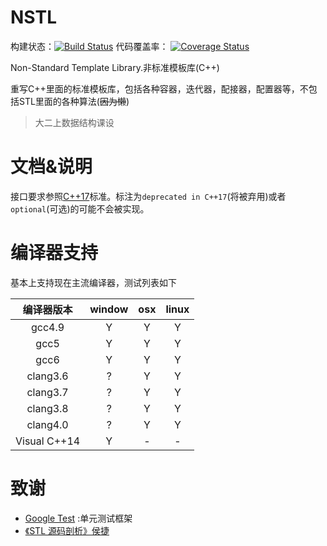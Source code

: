 # NSTL
构建状态：[![Build Status](https://travis-ci.org/czfshine/NSTL.svg?branch=develop)](https://travis-ci.org/czfshine/NSTL) 
代码覆盖率：
[![Coverage Status](https://coveralls.io/repos/github/czfshine/NSTL/badge.svg?branch=develop)](https://coveralls.io/github/czfshine/NSTL?branch=develop)

Non-Standard Template Library.非标准模板库(C++)

重写C++里面的标准模板库，包括各种容器，迭代器，配接器，配置器等，不包括STL里面的各种算法(~~因为懒~~)

> 大二上数据结构课设
# 文档&说明
接口要求参照[C++17](http://en.cppreference.com/w/cpp)标准。标注为`deprecated in C++17`(将被弃用)或者`optional`(可选)的可能不会被实现。

# 编译器支持 
基本上支持现在主流编译器，测试列表如下

编译器版本|window|osx|linux
:-----:|:--------:|:------:|:----:
gcc4.9|Y|Y|Y
gcc5|Y|Y|Y
gcc6|Y|Y|Y
clang3.6|?|Y|Y
clang3.7|?|Y|Y
clang3.8|?|Y|Y
clang4.0|?|Y|Y
 Visual C++14|Y|-|-
# 致谢

* [Google Test](https://github.com/google/googletest) :单元测试框架
* [《STL 源码剖析》侯捷](http://jjhou.boolan.com/jjwbooks-tass.htm)